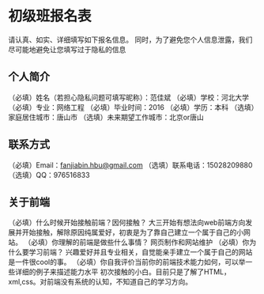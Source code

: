 # 初级班报名表

请认真、如实、详细填写如下报名信息。
同时，为了避免您个人信息泄露，我们尽可能地避免让您填写过于隐私的信息

## 个人简介

（必填）姓名（若担心隐私问题可填写昵称）：范佳斌
（必填）学校：河北大学
（必填）专业：网络工程
（必填）毕业时间：2016
（必填）学历：本科
（选填）家庭居住城市：唐山市
（选填）未来期望工作城市：北京or唐山

## 联系方式

（必填）Email：fanjiabin.hbu@gmail.com
（选填）联系电话：15028209880
（选填）QQ：976516833

## 关于前端

（必填）什么时候开始接触前端？因何接触？
大三开始有想法向web前端方向发展并开始接触，解除原因纯属爱好，初衷是为了靠自己建立一个属于自己的小网站。
（必填）你理解的前端是做些什么事情？
网页制作和网站维护
（必填）你为什么要学习前端？
兴趣爱好并且专业相关，自觉能亲手建立一个属于自己的网站是一件很cool的事。
（必填）你自我评价当前你的前端技术能力如何，可以举一些详细的例子来描述能力水平
初次接触的小白。目前只是了解了HTML，xml,css。对前端没有系统的认知，不知道自己的学习方向。
